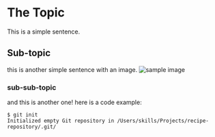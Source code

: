 # The Topic
This is a simple sentence.
## Sub-topic
this is another simple sentence with an image.
![sample image](https://octodex.github.com/images/mona-the-rivetertocat.png)
### sub-sub-topic
and this is another one!
here is a code example:
```
$ git init
Initialized empty Git repository in /Users/skills/Projects/recipe-repository/.git/
```
